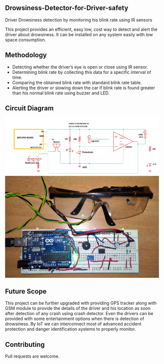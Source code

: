 ## Drowsiness-Detector-for-Driver-safety
Driver Drowsiness detection by monitoring his  blink rate using IR sensors

This project provides an efficient, easy low, cost way to detect and alert the driver about drowsiness. It can be installed on any system easily with low space consumption.
## Methodology
* Detecting whether the driver’s eye is open or close using IR sensor.
* Determining blink rate by collecting this data for a specific interval of time.
* Comparing the obtained blink rate with standard blink rate table.
* Alerting the driver or slowing down the car if blink rate is found greater than his normal blink rate using buzzer and LED.
## Circuit Diagram
 ![circuit](https://raw.githubusercontent.com/amrathesh/Drowsiness-Detector-for-Driver-safety/master/circuit.png?token=ALTDEPZU5YWMQMETDSTSHS26TMUEU)
 ![breadbrd_ckt](https://raw.githubusercontent.com/amrathesh/Drowsiness-Detector-for-Driver-safety/master/breadbrd_circuit.jpg)
## Future Scope
This project can be further upgraded with providing GPS tracker along with GSM module to provide the details of the driver and his location as soon after detection of any crash using crash detector.
Even the drivers can be provided with some entertainment options when there is detection of drowsiness.
By IoT we can interconnect most of advanced accident protection and danger identification systems to properly monitor.
## Contributing
Pull requests are welcome.
